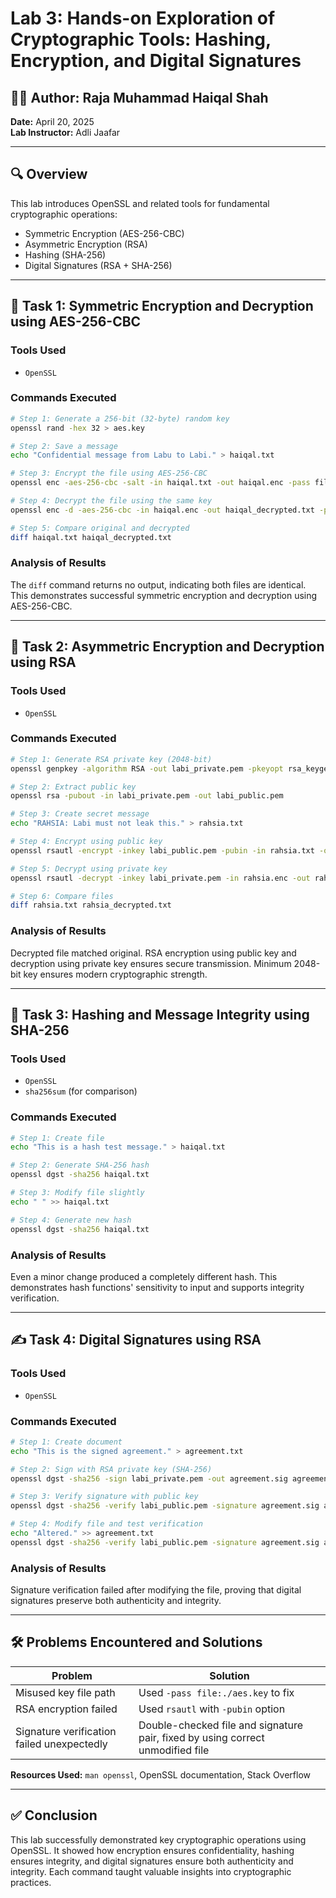 
# Lab 3: Hands-on Exploration of Cryptographic Tools: Hashing, Encryption, and Digital Signatures

## 👨‍💻 Author: Raja Muhammad Haiqal Shah  
**Date:** April 20, 2025  
**Lab Instructor:** Adli Jaafar

---

## 🔍 Overview

This lab introduces OpenSSL and related tools for fundamental cryptographic operations:  
- Symmetric Encryption (AES-256-CBC)  
- Asymmetric Encryption (RSA)  
- Hashing (SHA-256)  
- Digital Signatures (RSA + SHA-256)  

---

## 🔧 Task 1: Symmetric Encryption and Decryption using AES-256-CBC

### Tools Used
- `OpenSSL`

### Commands Executed

```bash
# Step 1: Generate a 256-bit (32-byte) random key
openssl rand -hex 32 > aes.key

# Step 2: Save a message
echo "Confidential message from Labu to Labi." > haiqal.txt

# Step 3: Encrypt the file using AES-256-CBC
openssl enc -aes-256-cbc -salt -in haiqal.txt -out haiqal.enc -pass file:./aes.key

# Step 4: Decrypt the file using the same key
openssl enc -d -aes-256-cbc -in haiqal.enc -out haiqal_decrypted.txt -pass file:./aes.key

# Step 5: Compare original and decrypted
diff haiqal.txt haiqal_decrypted.txt
```

### Analysis of Results
The `diff` command returns no output, indicating both files are identical. This demonstrates successful symmetric encryption and decryption using AES-256-CBC.

---

## 🔐 Task 2: Asymmetric Encryption and Decryption using RSA

### Tools Used
- `OpenSSL`

### Commands Executed

```bash
# Step 1: Generate RSA private key (2048-bit)
openssl genpkey -algorithm RSA -out labi_private.pem -pkeyopt rsa_keygen_bits:2048

# Step 2: Extract public key
openssl rsa -pubout -in labi_private.pem -out labi_public.pem

# Step 3: Create secret message
echo "RAHSIA: Labi must not leak this." > rahsia.txt

# Step 4: Encrypt using public key
openssl rsautl -encrypt -inkey labi_public.pem -pubin -in rahsia.txt -out rahsia.enc

# Step 5: Decrypt using private key
openssl rsautl -decrypt -inkey labi_private.pem -in rahsia.enc -out rahsia_decrypted.txt

# Step 6: Compare files
diff rahsia.txt rahsia_decrypted.txt
```

### Analysis of Results
Decrypted file matched original. RSA encryption using public key and decryption using private key ensures secure transmission. Minimum 2048-bit key ensures modern cryptographic strength.

---

## 🧮 Task 3: Hashing and Message Integrity using SHA-256

### Tools Used
- `OpenSSL`
- `sha256sum` (for comparison)

### Commands Executed

```bash
# Step 1: Create file
echo "This is a hash test message." > haiqal.txt

# Step 2: Generate SHA-256 hash
openssl dgst -sha256 haiqal.txt

# Step 3: Modify file slightly
echo " " >> haiqal.txt

# Step 4: Generate new hash
openssl dgst -sha256 haiqal.txt
```

### Analysis of Results
Even a minor change produced a completely different hash. This demonstrates hash functions' sensitivity to input and supports integrity verification.

---

## ✍️ Task 4: Digital Signatures using RSA

### Tools Used
- `OpenSSL`

### Commands Executed

```bash
# Step 1: Create document
echo "This is the signed agreement." > agreement.txt

# Step 2: Sign with RSA private key (SHA-256)
openssl dgst -sha256 -sign labi_private.pem -out agreement.sig agreement.txt

# Step 3: Verify signature with public key
openssl dgst -sha256 -verify labi_public.pem -signature agreement.sig agreement.txt

# Step 4: Modify file and test verification
echo "Altered." >> agreement.txt
openssl dgst -sha256 -verify labi_public.pem -signature agreement.sig agreement.txt
```

### Analysis of Results
Signature verification failed after modifying the file, proving that digital signatures preserve both authenticity and integrity.

---

## 🛠️ Problems Encountered and Solutions

| Problem | Solution |
|--------|----------|
| Misused key file path | Used `-pass file:./aes.key` to fix |
| RSA encryption failed | Used `rsautl` with `-pubin` option |
| Signature verification failed unexpectedly | Double-checked file and signature pair, fixed by using correct unmodified file |

**Resources Used:** `man openssl`, OpenSSL documentation, Stack Overflow

---

## ✅ Conclusion

This lab successfully demonstrated key cryptographic operations using OpenSSL. It showed how encryption ensures confidentiality, hashing ensures integrity, and digital signatures ensure both authenticity and integrity. Each command taught valuable insights into cryptographic practices.

